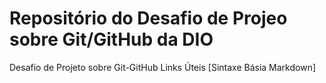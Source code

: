 # Repositório do Desafio de Projeo sobre Git/GitHub da DIO
Desafio de Projeto sobre Git-GitHub
Links Úteis
[Sintaxe Básia Markdown]
